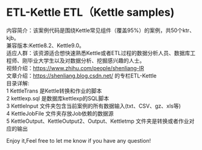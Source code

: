 # ETL-Kettle ETL（Kettle samples)  
内容简介：该案例代码是围绕Kettle常见组件（覆盖95%）的案例，共50个ktr、kjb。  
兼容版本:Kettle8.2、Kettle9.0。  
适应人群：该资源适合想快速熟悉Kettle或者ETL过程的数据分析人员、数据库工程师、刚毕业大学生以及对数据分析、挖掘感兴趣的人士。  
视频介绍：https://www.zhihu.com/people/shenliang-IR  
文章介绍：https://shenliang.blog.csdn.net/ 的专栏ETL-Kettle  
目录详解:  
	1 KettleTrans 是Kettle转换和作业的脚本  
	2 kettlexp.sql 是数据库kettlexp的SQL脚本  
	3 KettleInput 文件夹包含当前案例的所有数据输入(txt、CSV、gz、xls等)  
	4 KettleJobFile 文件夹存放Job依赖的数据源  
	5 KettleOutput、KettleOutput2、Output、Kettletmp 文件夹是转换或者作业对应的输出  

Enjoy it,Feel free to let me know if you have any question!  
